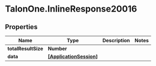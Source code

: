 # TalonOne.InlineResponse20016

## Properties
Name | Type | Description | Notes
------------ | ------------- | ------------- | -------------
**totalResultSize** | **Number** |  | 
**data** | [**[ApplicationSession]**](ApplicationSession.md) |  | 



